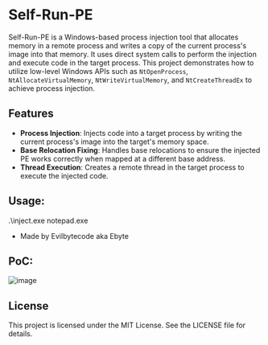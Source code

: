 # Self-Run-PE

Self-Run-PE is a Windows-based process injection tool that allocates memory in a remote process and writes a copy of the current process's image into that memory. It uses direct system calls to perform the injection and execute code in the target process. This project demonstrates how to utilize low-level Windows APIs such as `NtOpenProcess`, `NtAllocateVirtualMemory`, `NtWriteVirtualMemory`, and `NtCreateThreadEx` to achieve process injection.

## Features

- **Process Injection**: Injects code into a target process by writing the current process's image into the target's memory space.
- **Base Relocation Fixing**: Handles base relocations to ensure the injected PE works correctly when mapped at a different base address.
- **Thread Execution**: Creates a remote thread in the target process to execute the injected code.

## Usage:
.\inject.exe notepad.exe

- Made by Evilbytecode aka Ebyte

## PoC:
![image](https://github.com/user-attachments/assets/18415099-2b78-4a7c-9dd3-ff90cf0ed3f6)


## License
This project is licensed under the MIT License. See the LICENSE file for details.